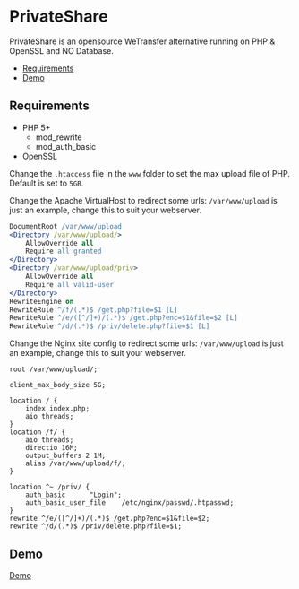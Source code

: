 # PrivateShare
PrivateShare is an opensource WeTransfer alternative running on PHP & OpenSSL and NO Database. 

- [Requirements](https://github.com/Dunky13/PrivateShare/tree/master#requirements)
- [Demo](https://github.com/Dunky13/PrivateShare/tree/master#demo)

## Requirements
- PHP 5+
  - mod_rewrite
  - mod_auth_basic
- OpenSSL

Change the `.htaccess` file in the `www` folder to set the max upload file of PHP. Default is set to `5GB`.

Change the Apache VirtualHost to redirect some urls:
  `/var/www/upload` is just an example, change this to suit your webserver.
```apache
DocumentRoot /var/www/upload
<Directory /var/www/upload/>
    AllowOverride all
    Require all granted
</Directory>
<Directory /var/www/upload/priv>
    AllowOverride all
    Require all valid-user
</Directory>
RewriteEngine on
RewriteRule ^/f/(.*)$ /get.php?file=$1 [L]
RewriteRule ^/e/([^/]+)/(.*)$ /get.php?enc=$1&file=$2 [L]
RewriteRule ^/d/(.*)$ /priv/delete.php?file=$1 [L]
```

Change the Nginx site config to redirect some urls:
  `/var/www/upload` is just an example, change this to suit your webserver.
```nginx
root /var/www/upload/;

client_max_body_size 5G;

location / {
	index index.php;
	aio threads;
}
location /f/ {
	aio threads;
	directio 16M;
	output_buffers 2 1M;
	alias /var/www/upload/f/;
}

location ^~ /priv/ {
	auth_basic      "Login";
	auth_basic_user_file    /etc/nginx/passwd/.htpasswd;
}
rewrite ^/e/([^/]+)/(.*)$ /get.php?enc=$1&file=$2;
rewrite ^/d/(.*)$ /priv/delete.php?file=$1;
```

## Demo
[Demo](https://share.went.io)
